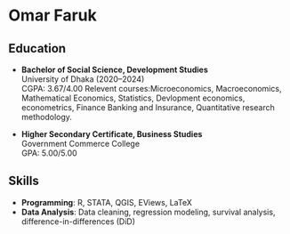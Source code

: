 # Omar Faruk

## Education
- **Bachelor of Social Science, Development Studies**  
  University of Dhaka (2020–2024)  
  CGPA: 3.67/4.00
  Relevent courses:Microeconomics, Macroeconomics, Mathematical Economics, Statistics, Devlopment economics, econometrics,
    Finance Banking and Insurance, Quantitative research methodology.

- **Higher Secondary Certificate, Business Studies**  
  Government Commerce College  
  GPA: 5.00/5.00  

## Skills
- **Programming**: R, STATA, QGIS, EViews, LaTeX  
- **Data Analysis**: Data cleaning, regression modeling, survival analysis, difference-in-differences (DiD) 
